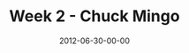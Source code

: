 ---
layout: message
category: message
series: "The Good Life"
title: "Week 2 - Chuck Mingo"
date: 2012-06-30-00-00
message_id: 735
audio: "http://s3.amazonaws.com/crossroads-media/messages/audio/goodlife_02.mp3"
audio-duration: "40:08"
program: "http://s3.amazonaws.com/crossroads-media/documents/06-07_30-01_12Program.pdf"
description: "We're talking about how hope is a key ingredient to the good life."
video: "http://s3.amazonaws.com/crossroads-media/messages/video/goodlife_02.mp4"
video-duration: "40:13"
video-image: "http://s3.amazonaws.com/crossroads-media/images/goodlife_02_still.jpg"
tag: 
 - mingo
 - good-life
 - program
 - john
explicit: false
---